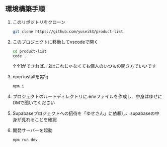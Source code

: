 ## 環境構築手順

1. このリポジトリをクローン
   ```bash
   git clone https://github.com/yusei53/product-list
   ```

2. このプロジェクトに移動してvscodeで開く
   ```bash
   cd product-list
   code .
   ```
   ↑↑1ができれば、2はこれじゃなくても個人のいつもの開き方でいいです

3. npm installを実行
   ```bash
   npm i
   ```

4. プロジェクトのルートディレクトリに.envファイルを作成し、中身はゆせにDMで聞いてください

5. Supabaseプロジェクトへの招待を「ゆせさん」に依頼し、supabaseの中身が見れることを確認

6. 開発サーバーを起動
   ```bash
   npm run dev
   ```

